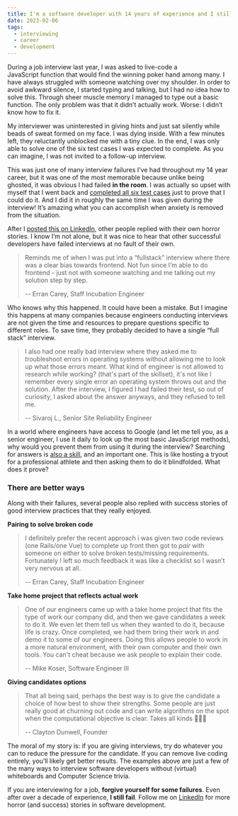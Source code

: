 ```yaml
---
title: I'm a software developer with 14 years of experience and I still fail live coding interviews
date: 2023-02-06
tags:
  - interviewing
  - career
  - development
---
```


During a job interview last year, I was asked to live-code a JavaScript function that would find the winning poker hand among many. I have always struggled with someone watching over my shoulder. In order to avoid awkward silence, I started typing and talking, but I had no idea how to solve this. Through sheer muscle memory I managed to type out a basic function. The only problem was that it didn’t actually work. Worse: I didn’t know how to fix it.

My interviewer was uninterested in giving hints and just sat silently while beads of sweat formed on my face. I was dying inside. With a few minutes left, they reluctantly unblocked me with a tiny clue. In the end, I was only able to solve one of the six test cases I was expected to complete. As you can imagine, I was not invited to a follow-up interview.

This was just one of many interview failures I’ve had throughout my 14 year career, but it was one of the most memorable because unlike being ghosted, it was obvious I had failed **in the room**. I was actually so upset with myself
that I went back and [completed all six test cases](https://codepen.io/simpixelated/pen/MWomqem?editors=0012) just to prove that I could do it. And I did it in roughly the same time I was given during the interview! It’s amazing what you can accomplish when anxiety is removed from the situation.

After I [posted this on LinkedIn](https://www.linkedin.com/posts/jordankohl_texas-hold-em-activity-7013993305092890624-k8tn), other people replied with their own horror stories. I know I’m not alone, but it was nice to hear that other successful developers have failed interviews at no fault of their own.

> Reminds me of when I was put into a “fullstack” interview where there was a clear bias towards frontend. Not fun since I’m able to do frontend - just not with someone watching and me talking out my solution step by step.
>
> -- Erran Carey, Staff Incubation Engineer

Who knows why this happened. It could have been a mistake. But I imagine this happens at many companies because engineers conducting interviews are not given the time and resources to prepare questions specific to different roles. To save time, they probably decided to have a single “full stack” interview.

> I also had one really bad interview where they asked me to troubleshoot errors in operating systems without allowing me to look up what those errors meant. What kind of engineer is not allowed to research while working? (that's part of the skillset), it's not like I remember every single error an operating system throws out and the solution. After the interview, I figured I had failed their test, so out of curiosity, I asked about the answer anyways, and they refused to tell me.
>
> -- Sivaroj L., Senior Site Reliability Engineer

In a world where engineers have access to Google (and let me tell you, as a senior engineer, I use it daily to look up the most basic JavaScript methods), why would you prevent them from using it during the interview? Searching for answers is [also a skill](https://medium.com/how-i-learned-ruby-rails/why-googling-is-the-most-important-skill-a-developer-must-have-d69b89b22218), and an important one. This is like hosting a tryout for a professional athlete and then asking them to do it blindfolded. What does it prove?

### There are better ways

Along with their failures, several people also replied with success stories of good interview practices that they really enjoyed.

**Pairing to solve broken code**

> I definitely prefer the recent approach i was given two code reviews (one Rails/one Vue) to complete up front then got to _pair_ with someone on either to solve broken tests/missing requirements. Fortunately I left so much feedback it was like a checklist so I wasn’t very nervous at all.
>
> -- Erran Carey, Staff Incubation Engineer

**Take home project that reflects actual work**

> One of our engineers came up with a take home project that fits the type of work our company did, and then we gave candidates a week to do it. We even let them tell us when they wanted to do it, because life is crazy. Once completed, we had them bring their work in and demo it to some of our engineers. Doing this allows people to work in a more natural environment, with their own computer and their own tools. You can't cheat because we ask people to explain their code.
>
> -- Mike Koser, Software Engineer III

**Giving candidates options**

> That all being said, perhaps the best way is to give the candidate a choice of how best to show their strengths. Some people are just really good at churning out code and can write algorithms on the spot when the computational objective is clear. Takes all kinds 🤷🏻‍♂️
>
> -- Clayton Dunwell, Founder

The moral of my story is: if you are giving interviews, try do whatever you can to reduce the pressure for the candidate. If you can remove live coding entirely, you’ll likely get better results. The examples above are just a few of the many ways to interview software developers without (virtual) whiteboards and Computer Science trivia.

If you are interviewing for a job, **forgive yourself for some failures**. Even after over a decade of experience, **I still fail**. Follow me on [LinkedIn](https://www.linkedin.com/in/jordankohl/) for more horror (and success) stories in software development.
